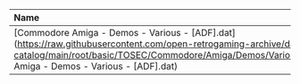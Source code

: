 |Name|Size|
|:---|---:|
|[Commodore Amiga - Demos - Various - [ADF].dat](https://raw.githubusercontent.com/open-retrogaming-archive/dat-catalog/main/root/basic/TOSEC/Commodore/Amiga/Demos/Various/[ADF]/Commodore Amiga - Demos - Various - [ADF].dat)|1644291|

